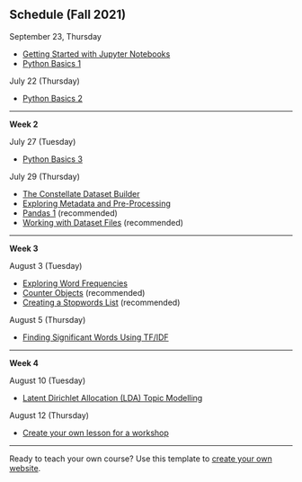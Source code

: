 ## Schedule (Fall 2021)

September 23, Thursday
* [Getting Started with Jupyter Notebooks](../getting-started-with-jupyter.ipynb)
* [Python Basics 1](../python-basics-1.ipynb)

July 22 (Thursday)

* [Python Basics 2](../python-basics-2.ipynb)
___
**Week 2**

July 27 (Tuesday)

* [Python Basics 3](../python-basics-3.ipynb)

July 29 (Thursday)

* [The Constellate Dataset Builder](https://tdm-pilot.org/builder/)
* [Exploring Metadata and Pre-Processing](../exploring-metadata.ipynb)
* [Pandas 1](../pandas-1.ipynb) (recommended)
* [Working with Dataset Files](../working-with-dataset-files.ipynb) (recommended)
___
**Week 3**

August 3 (Tuesday)

* [Exploring Word Frequencies](../exploring-word-frequencies.ipynb)
* [Counter Objects](../counter-objects.ipynb) (recommended)
* [Creating a Stopwords List](../creating-stopwords-list.ipynb) (recommended)

August 5 (Thursday)

* [Finding Significant Words Using TF/IDF](../finding-significant-terms.ipynb)
___
**Week 4**

August 10 (Tuesday)

* [Latent Dirichlet Allocation (LDA) Topic Modelling](../topic-modeling.ipynb)

August 12 (Thursday)

* [Create your own lesson for a workshop](https://constellate.org/docs/create-a-workshop-repository)
___

Ready to teach your own course? Use this template to [create your own website](./create-your-own.md).